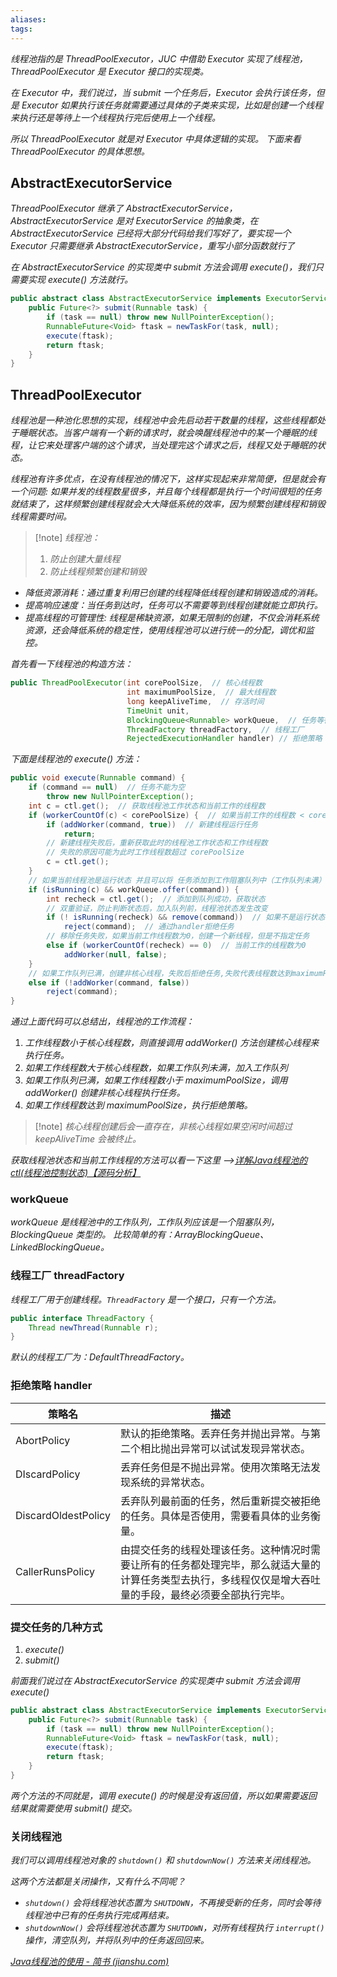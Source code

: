 ```yaml
---
aliases: 
tags: 
---
```

*线程池指的是 ThreadPoolExecutor，JUC 中借助 Executor 实现了线程池，ThreadPoolExecutor 是 Executor 接口的实现类。*

*在 Executor 中，我们说过，当 submit 一个任务后，Executor 会执行该任务，但是 Executor 如果执行该任务就需要通过具体的子类来实现，比如是创建一个线程来执行还是等待上一个线程执行完后使用上一个线程。*

*所以 ThreadPoolExecutor 就是对 Executor 中具体逻辑的实现。*
*下面来看 ThreadPoolExecutor 的具体思想。*

## AbstractExecutorService

*ThreadPoolExecutor 继承了 AbstractExecutorService，AbstractExecutorService 是对 ExecutorService 的抽象类，在 AbstractExecutorService 已经将大部分代码给我们写好了，要实现一个 Executor 只需要继承 AbstractExecutorService，重写小部分函数就行了*

*在 AbstractExecutorService 的实现类中 submit 方法会调用 execute()，我们只需要实现 execute() 方法就行。*

```java
public abstract class AbstractExecutorService implements ExecutorService {
	public Future<?> submit(Runnable task) {  
		if (task == null) throw new NullPointerException();  
		RunnableFuture<Void> ftask = newTaskFor(task, null);  
		execute(ftask);  
		return ftask;  
	}
}
```

## ThreadPoolExecutor

*线程池是一种池化思想的实现，线程池中会先启动若干数量的线程，这些线程都处于睡眠状态。当客户端有一个新的请求时，就会唤醒线程池中的某一个睡眠的线程，让它来处理客户端的这个请求，当处理完这个请求之后，线程又处于睡眠的状态。*

*线程池有许多优点，在没有线程池的情况下，这样实现起来非常简便，但是就会有一个问题: 如果并发的线程数星很多，并且每个线程都是执行一个时间很短的任务就结束了，这样频繁创建线程就会大大降低系统的效率，因为频繁创建线程和销毁线程需要时间。*

> [!note] *线程池：*
> 1. *防止创建大量线程*
> 2. *防止线程频繁创建和销毁*

+ *降低资源消耗：通过重复利用已创建的线程降低线程创建和销毁造成的消耗。*
+ *提高响应速度：当任务到达时，任务可以不需要等到线程创建就能立即执行。*
+ *提高线程的可管理性: 线程是稀缺资源，如果无限制的创建，不仅会消耗系统资源，还会降低系统的稳定性，使用线程池可以进行统一的分配，调优和监控。*

*首先看一下线程池的构造方法：*

```java
public ThreadPoolExecutor(int corePoolSize,  // 核心线程数
						  int maximumPoolSize,  // 最大线程数
						  long keepAliveTime,  // 存活时间
						  TimeUnit unit,   
						  BlockingQueue<Runnable> workQueue,  // 任务等待队列
						  ThreadFactory threadFactory,  // 线程工厂
						  RejectedExecutionHandler handler) // 拒绝策略
```

*下面是线程池的 execute() 方法：*

```java
public void execute(Runnable command) {  
	if (command == null)  // 任务不能为空
		throw new NullPointerException();  
	int c = ctl.get();  // 获取线程池工作状态和当前工作的线程数
	if (workerCountOf(c) < corePoolSize) {  // 如果当前工作的线程数 < corePoolSize
		if (addWorker(command, true))  // 新建线程运行任务
			return;  
		// 新建线程失败后，重新获取此时的线程池工作状态和工作线程数
		// 失败的原因可能为此时工作线程数超过 corePoolSize
		c = ctl.get();  
	}  
	// 如果当前线程池是运行状态 并且可以将 任务添加到工作阻塞队列中（工作队列未满）
	if (isRunning(c) && workQueue.offer(command)) {  
		int recheck = ctl.get();  // 添加到队列成功，获取状态
		// 双重验证，防止判断状态后，加入队列前，线程池状态发生改变
		if (! isRunning(recheck) && remove(command))  // 如果不是运行状态，移除任务
			reject(command);  // 通过handler拒绝任务
		// 移除任务失败，如果当前工作线程数为0，创建一个新线程，但是不指定任务
		else if (workerCountOf(recheck) == 0)  // 当前工作的线程数为0
			addWorker(null, false);  
	}  
	// 如果工作队列已满，创建非核心线程，失败后拒绝任务,失败代表线程数达到maximumPoolSize
	else if (!addWorker(command, false))  
		reject(command);  
}
```

*通过上面代码可以总结出，线程池的工作流程：*
1. *工作线程数小于核心线程数，则直接调用 addWorker() 方法创建核心线程来执行任务。*
2. *如果工作线程数大于核心线程数，如果工作队列未满，加入工作队列*
3. *如果工作队列已满，如果工作线程数小于 maximumPoolSize，调用 addWorker() 创建非核心线程执行任务。*
4. *如果工作线程数达到 maximumPoolSize，执行拒绝策略。*

> [!note] *核心线程创建后会一直存在，非核心线程如果空闲时间超过 keepAliveTime 会被终止。*

*获取线程池状态和当前工作线程的方法可以看一下这里 -->[详解Java线程池的ctl(线程池控制状态)【源码分析】](https://www.cnblogs.com/moonfair/p/13477974.html)*

### workQueue

*workQueue 是线程池中的工作队列，工作队列应该是一个阻塞队列，BlockingQueue 类型的。*
*比较简单的有：ArrayBlockingQueue、LinkedBlockingQueue。*

### 线程工厂 threadFactory

*线程工厂用于创建线程。`ThreadFactory` 是一个接口，只有一个方法。*

```java
public interface ThreadFactory {  
	Thread newThread(Runnable r);  
}
```

*默认的线程工厂为：DefaultThreadFactory。*

### 拒绝策略 handler

| 策略名              | 描述                                                                                                                                                       |
| ------------------- | ---------------------------------------------------------------------------------------------------------------------------------------------------------- |
| AbortPolicy         | 默认的拒绝策略。丢弃任务并抛出异常。与第二个相比抛出异常可以试试发现异常状态。                                                                             |
| DIscardPolicy       | 丢弃任务但是不抛出异常。使用次策略无法发现系统的异常状态。                                                                                                 |
| DiscardOldestPolicy | 丢弃队列最前面的任务，然后重新提交被拒绝的任务。具体是否使用，需要看具体的业务衡量。                                                                       |
| CallerRunsPolicy    | 由提交任务的线程处理该任务。这种情况时需要让所有的任务都处理完毕，那么就适大量的计算任务类型去执行，多线程仅仅是增大吞吐量的手段，最终必须要全部执行完毕。 | 

### 提交任务的几种方式

1. *execute()*
2. *submit()*

*前面我们说过在 AbstractExecutorService 的实现类中 submit 方法会调用 execute()*

```java
public abstract class AbstractExecutorService implements ExecutorService {
	public Future<?> submit(Runnable task) {  
		if (task == null) throw new NullPointerException();  
		RunnableFuture<Void> ftask = newTaskFor(task, null);  
		execute(ftask);  
		return ftask;  
	}
}
```

*两个方法的不同就是，调用 execute() 的时候是没有返回值，所以如果需要返回结果就需要使用 submit() 提交。*

### 关闭线程池

*我们可以调用线程池对象的 `shutdown()` 和 `shutdownNow()` 方法来关闭线程池。*

*这两个方法都是关闭操作，又有什么不同呢？*
- *`shutdown()` 会将线程池状态置为 `SHUTDOWN`，不再接受新的任务，同时会等待线程池中已有的任务执行完成再结束。*
- *`shutdownNow()` 会将线程池状态置为 `SHUTDOWN`，对所有线程执行 `interrupt()` 操作，清空队列，并将队列中的任务返回回来。*

*[Java线程池的使用 - 简书 (jianshu.com)](https://www.jianshu.com/p/7ab4ae9443b9)*

